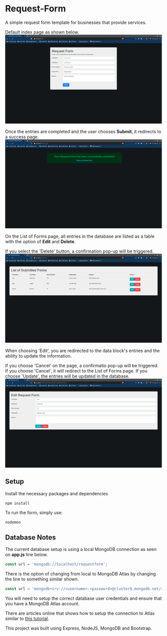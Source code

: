 # Request-Form
A simple request form template for businesses that provide services.

Default index page as shown below.
![](https://github.com/bcrisologo/request-form/blob/master/public/images/default-index-page.png)


Once the entries are completed and the user chooses **Submit**, it redirects to a success page.
![](https://github.com/bcrisologo/request-form/blob/master/public/images/successful-submission.png)


On the List of Forms page, all entries in the database are listed as a table with the option of **Edit** and **Delete**.  

If you select the 'Delete' button, a confirmation pop-up will be triggered.
![](https://github.com/bcrisologo/request-form/blob/master/public/images/forms-list-page.png)


When choosing 'Edit', you are redirected to the data block's entries and the ability to update the information.

If you choose 'Cancel' on the page, a confirmatio pop-up will be triggered.  If you choose 'Cancel', it will redirect to the List of Forms page.  If you choose 'Update', the entries will be updated in the database.
![](https://github.com/bcrisologo/request-form/blob/master/public/images/edit-form-page.png)


## Setup
Install the necessary packages and dependencies
```
npm install
```
To run the form, simply use:
```
nodemon
```

## Database Notes
The current database setup is using a local MongoDB connection as seen on **app.js** line below.
```javascript
const url = 'mongodb://localhost/requestform';
```
There is the option of changing from local to MongoDB Atlas by changing the line to something similar shown.
```javascript
const url = 'mongodb+srv://<username>:<password>@cluster0.mongodb.net/request-form?retryWrites=true&w=majority';
```
You will need to setup the correct database user credentials and ensure that you have a MongoDB Atlas account.

There are articles online that shows how to setup the connection to Atlas similar to [this tutorial](https://studio3t.com/knowledge-base/articles/connect-to-mongodb-atlas/).


This project was built using Express, NodeJS, MongoDB and Bootstrap.
